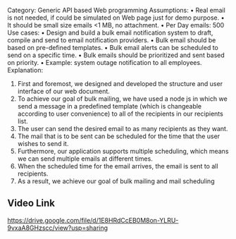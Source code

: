 Category: Generic API based Web programming Assumptions: 
• Real email is not needed, if could be simulated on Web page just for demo purpose. • It should be small size emails <1 MB, no attachment. 
• Per Day emails: 500 Use cases: 
• Design and build a bulk email notification system to draft, compile and send to email notification providers. 
• Bulk email should be based on pre-defined templates. 
• Bulk email alerts can be scheduled to send on a specific time. 
• Bulk emails should be prioritized and sent based on priority. 
• Example: system outage notification to all employees.
    Explanation:
1. First and foremost, we designed and developed the structure and user interface of 
our web document.
2. To achieve our goal of bulk mailing, we have used a node js in which we send a 
message in a predefined template (which is changeable according to user 
convenience) to all of the recipients in our recipients list.
3. The user can send the desired email to as many recipients as they want.
4. The mail that is to be sent can be scheduled for the time that the user wishes to send 
it.
5. Furthermore, our application supports multiple scheduling, which means we can 
send multiple emails at different times.
6. When the scheduled time for the email arrives, the email is sent to all recipients.
7. As a result, we achieve our goal of bulk mailing and mail scheduling


## Video Link

https://drive.google.com/file/d/1E8HRdCcEB0M8on-YLRU-9vxaA8GHzscc/view?usp=sharing
